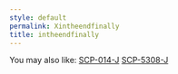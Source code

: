 ```yaml
---
style: default
permalink: Xintheendfinally
title: intheendfinally
---
```

You may also like:
[SCP-014-J](http://scp-wiki.net/scp-014-j)
[SCP-5308-J](http://scp-wiki.net/scp-5308-j)